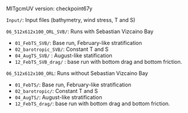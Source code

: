MITgcmUV version:  checkpoint67y

```Input/```: Input files (bathymetry, wind stress, T and S) 

```06_512x612x100_ORL_SVB/```: Runs with Sebastian Vizcaino Bay


* ```01_FebTS_SVB/```: Base run, February-like stratification
* ```02_barotropic_SVB/```: Constant T and S
* ```04_AugTS_SVB/``` : August-like statification
* ```12_FebTS_SVB_drag/``` : base run with bottom drag and bottom friction.

```06_512x612x100_ORL```: Runs without Sebastian Vizcaino Bay

* ```01_FebTS/```: Base run, February-like stratification
* ```02_barotropic/```: Constant T and S
* ```04_AugTS/```: August-like stratification
* ```12_FebTS_drag/```: base run with bottom drag and bottom friction.

